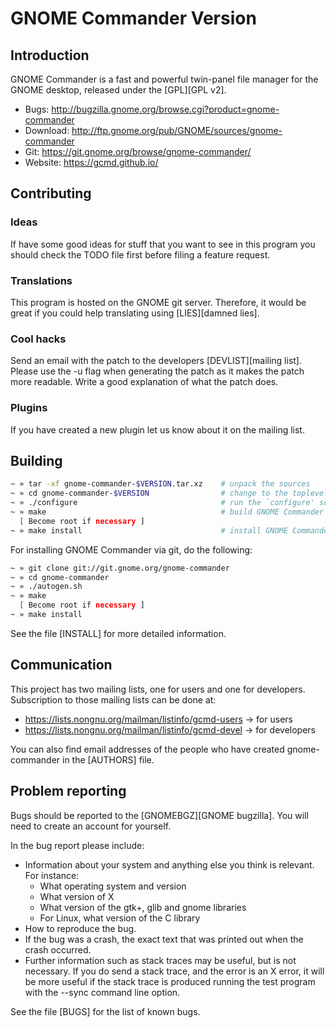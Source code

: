 # GNOME Commander Version #

## Introduction ##

GNOME Commander is a fast and powerful twin-panel file manager for the GNOME desktop, 
released under the [GPL][GPL v2].

* Bugs: http://bugzilla.gnome.org/browse.cgi?product=gnome-commander
* Download: http://ftp.gnome.org/pub/GNOME/sources/gnome-commander
* Git: https://git.gnome.org/browse/gnome-commander/
* Website: https://gcmd.github.io/

## Contributing ##

### Ideas ###

If have some good ideas for stuff that you want to see in this program you
should check the TODO file first before filing a feature request. 

### Translations ###

This program is hosted on the GNOME git server. Therefore, it would be 
great if you could help translating using [LIES][damned lies].

### Cool hacks ###

Send an email with the patch to the developers [DEVLIST][mailing list].
Please use the -u flag when generating the patch as it makes the patch
more readable. Write a good explanation of what the patch does.

### Plugins ###

If you have created a new plugin let us know about it on the mailing list.



## Building ##

```bash
~ » tar -xf gnome-commander-$VERSION.tar.xz    # unpack the sources
~ » cd gnome-commander-$VERSION                # change to the toplevel directory
~ » ./configure                                # run the `configure' script
~ » make                                       # build GNOME Commander
  [ Become root if necessary ]
~ » make install                               # install GNOME Commander
```

For installing GNOME Commander via git, do the following:

```bash
~ » git clone git://git.gnome.org/gnome-commander
~ » cd gnome-commander
~ » ./autogen.sh
~ » make
  [ Become root if necessary ]
~ » make install
```

See the file [INSTALL] for more detailed information.

## Communication ##

This project has two mailing lists, one for users and one for developers.
Subscription to those mailing lists can be done at:

* https://lists.nongnu.org/mailman/listinfo/gcmd-users -> for users
* https://lists.nongnu.org/mailman/listinfo/gcmd-devel -> for developers

You can also find email addresses of the people who have created gnome-commander
in the [AUTHORS] file.


## Problem reporting ##

Bugs should be reported to the [GNOMEBGZ][GNOME bugzilla]. You will need
to create an account for yourself.

In the bug report please include:

* Information about your system and anything else you think is relevant.
For instance:
  * What operating system and version
  * What version of X
  * What version of the gtk+, glib and gnome libraries
  * For Linux, what version of the C library
* How to reproduce the bug.
* If the bug was a crash, the exact text that was printed out when the
  crash occurred.
* Further information such as stack traces may be useful, but is not
  necessary. If you do send a stack trace, and the error is an X error,
  it will be more useful if the stack trace is produced running the test
  program with the --sync command line option.

See the file [BUGS] for the list of known bugs.

[GPL]: https://www.gnu.org/licenses/gpl-2.0.html
[LIES]: https://l10n.gnome.org/
[DEVLIST]: https://lists.nongnu.org/mailman/listinfo/gcmd-devel
[USERLIST]: http://lists.nongnu.org/mailman/listinfo/gcmd-users
[GNOMEBGZ]: http://bugzilla.gnome.org/browse.cgi?product=gnome-commander
